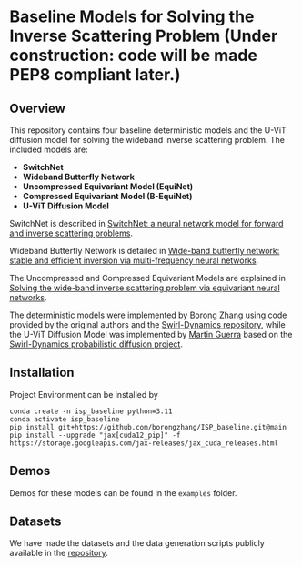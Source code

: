 # Baseline Models for Solving the Inverse Scattering Problem (Under construction: code will be made PEP8 compliant later.)

## Overview
This repository contains four baseline deterministic models and the U-ViT diffusion model for solving the wideband inverse scattering problem. The included models are:

- **SwitchNet**
- **Wideband Butterfly Network**
- **Uncompressed Equivariant Model (EquiNet)**
- **Compressed Equivariant Model (B-EquiNet)**
- **U-ViT Diffusion Model**

SwitchNet is described in [SwitchNet: a neural network model for forward and inverse scattering problems](https://doi.org/10.1137/18M1222399).

Wideband Butterfly Network is detailed in [Wide-band butterfly network: stable and efficient inversion via multi-frequency neural networks](https://doi.org/10.1137/20M1383276).

The Uncompressed and Compressed Equivariant Models are explained in [Solving the wide-band inverse scattering problem via equivariant neural networks](https://doi.org/10.1016/j.cam.2024.116050).

The deterministic models were implemented by [Borong Zhang](https://borongzhang.com/) using code provided by the original authors and the [Swirl-Dynamics repository](https://github.com/google-research/swirl-dynamics), while the U-ViT Diffusion Model was implemented by [Martin Guerra](https://sites.google.com/wisc.edu/martinguerra/home) based on the [Swirl-Dynamics probabilistic diffusion project](https://github.com/google-research/swirl-dynamics/tree/main/swirl_dynamics/projects/probabilistic_diffusion).


## Installation
Project Environment can be installed by 
```
conda create -n isp_baseline python=3.11 
conda activate isp_baseline
pip install git+https://github.com/borongzhang/ISP_baseline.git@main
pip install --upgrade "jax[cuda12_pip]" -f https://storage.googleapis.com/jax-releases/jax_cuda_releases.html
```

## Demos
Demos for these models can be found in the `examples` folder.

## Datasets
We have made the datasets and the data generation scripts publicly available in the [repository](https://github.com/borongzhang/back_projection_diffusion).

